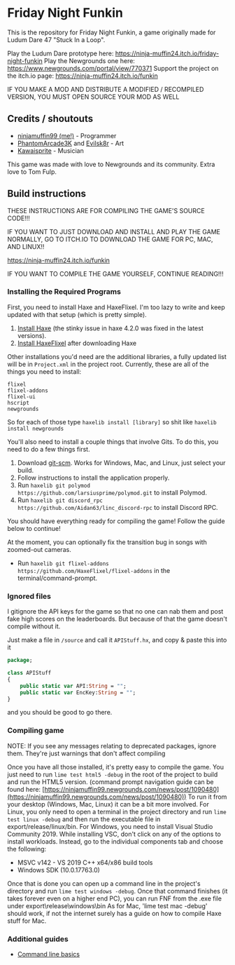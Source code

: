 # Friday Night Funkin

This is the repository for Friday Night Funkin, a game originally made for Ludum Dare 47 "Stuck In a Loop".

Play the Ludum Dare prototype here: https://ninja-muffin24.itch.io/friday-night-funkin
Play the Newgrounds one here: https://www.newgrounds.com/portal/view/770371
Support the project on the itch.io page: https://ninja-muffin24.itch.io/funkin

IF YOU MAKE A MOD AND DISTRIBUTE A MODIFIED / RECOMPILED VERSION, YOU MUST OPEN SOURCE YOUR MOD AS WELL

## Credits / shoutouts

- [ninjamuffin99 (me!)](https://twitter.com/ninja_muffin99) - Programmer
- [PhantomArcade3K](https://twitter.com/phantomarcade3k) and [Evilsk8r](https://twitter.com/evilsk8r) - Art
- [Kawaisprite](https://twitter.com/kawaisprite) - Musician

This game was made with love to Newgrounds and its community. Extra love to Tom Fulp.

## Build instructions

THESE INSTRUCTIONS ARE FOR COMPILING THE GAME'S SOURCE CODE!!!

IF YOU WANT TO JUST DOWNLOAD AND INSTALL AND PLAY THE GAME NORMALLY, GO TO ITCH.IO TO DOWNLOAD THE GAME FOR PC, MAC, AND LINUX!!

https://ninja-muffin24.itch.io/funkin

IF YOU WANT TO COMPILE THE GAME YOURSELF, CONTINUE READING!!!

### Installing the Required Programs

First, you need to install Haxe and HaxeFlixel. I'm too lazy to write and keep updated with that setup (which is pretty simple). 
1. [Install Haxe](https://haxe.org/download/) (the stinky issue in haxe 4.2.0 was fixed in the latest versions).
2. [Install HaxeFlixel](https://haxeflixel.com/documentation/install-haxeflixel/) after downloading Haxe

Other installations you'd need are the additional libraries, a fully updated list will be in `Project.xml` in the project root. Currently, these are all of the things you need to install:
```
flixel
flixel-addons
flixel-ui
hscript
newgrounds
```
So for each of those type `haxelib install [library]` so shit like `haxelib install newgrounds`

You'll also need to install a couple things that involve Gits. To do this, you need to do a few things first.
1. Download [git-scm](https://git-scm.com/downloads). Works for Windows, Mac, and Linux, just select your build.
2. Follow instructions to install the application properly.
3. Run `haxelib git polymod https://github.com/larsiusprime/polymod.git` to install Polymod.
4. Run `haxelib git discord_rpc https://github.com/Aidan63/linc_discord-rpc` to install Discord RPC.

You should have everything ready for compiling the game! Follow the guide below to continue!

At the moment, you can optionally fix the transition bug in songs with zoomed-out cameras.
- Run `haxelib git flixel-addons https://github.com/HaxeFlixel/flixel-addons` in the terminal/command-prompt.

### Ignored files

I gitignore the API keys for the game so that no one can nab them and post fake high scores on the leaderboards. But because of that the game
doesn't compile without it.

Just make a file in `/source` and call it `APIStuff.hx`, and copy & paste this into it

```haxe
package;

class APIStuff
{
	public static var API:String = "";
	public static var EncKey:String = "";
}

```

and you should be good to go there.

### Compiling game
NOTE: If you see any messages relating to deprecated packages, ignore them. They're just warnings that don't affect compiling

Once you have all those installed, it's pretty easy to compile the game. You just need to run `lime test html5 -debug` in the root of the project to build and run the HTML5 version. (command prompt navigation guide can be found here: [https://ninjamuffin99.newgrounds.com/news/post/1090480](https://ninjamuffin99.newgrounds.com/news/post/1090480))
To run it from your desktop (Windows, Mac, Linux) it can be a bit more involved. For Linux, you only need to open a terminal in the project directory and run `lime test linux -debug` and then run the executable file in export/release/linux/bin. For Windows, you need to install Visual Studio Community 2019. While installing VSC, don't click on any of the options to install workloads. Instead, go to the individual components tab and choose the following:
* MSVC v142 - VS 2019 C++ x64/x86 build tools
* Windows SDK (10.0.17763.0)

Once that is done you can open up a command line in the project's directory and run `lime test windows -debug`. Once that command finishes (it takes forever even on a higher end PC), you can run FNF from the .exe file under export\release\windows\bin
As for Mac, 'lime test mac -debug' should work, if not the internet surely has a guide on how to compile Haxe stuff for Mac.

### Additional guides

- [Command line basics](https://ninjamuffin99.newgrounds.com/news/post/1090480)
